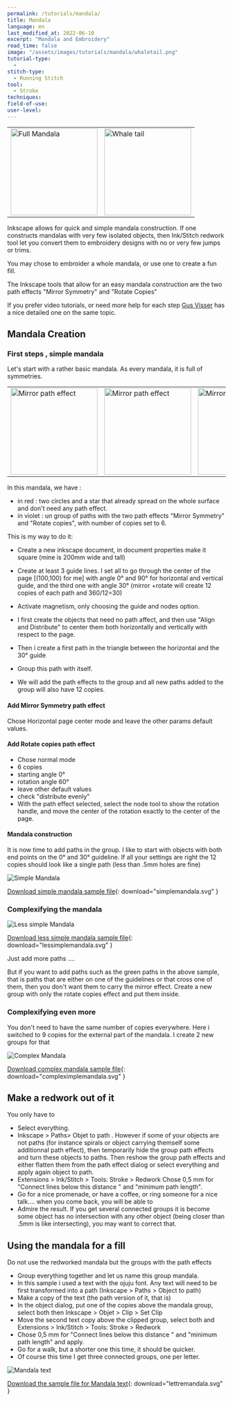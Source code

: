 ```yaml
---
permalink: /tutorials/mandala/
title: Mandala
language: en
last_modified_at: 2022-06-10
excerpt: "Mandala and Embroidery"
read_time: false
image: "/assets/images/tutorials/mandala/whaletail.png"
tutorial-type:
  - 
stitch-type:
  - Running Stitch
tool:
  - Stroke
techniques:
field-of-use:
user-level: 
---
```


<table>
        <tr>
            <td> <img src="/assets/images/tutorials/mandala/Fullmandala.png" alt="Full Mandala" height="200"/>    </td>
            <td> <img src="/assets/images/tutorials/mandala/whaletail.png" alt="Whale tail" height="200" /></td>
        </tr>
</table>

 

Inkscape allows for  quick and simple mandala construction. If one constructs mandalas with very few isolated objects, then Ink/Stitch redwork tool let you convert them 
to embroidery designs with no or very few jumps  or trims.

You  may chose to embroider a whole mandala, or use one to create a fun fill.

The Inkscape tools that allow for an easy mandala construction are the two path effects "Mirror Symmetry"  and "Rotate Copies"

If you prefer video tutorials, or need more help for each step   [Gus Visser](https://youtu.be/LS6lgspQkbM)   has a nice detailed one on the same topic. 
## Mandala Creation

### First steps , simple mandala
Let's start with a rather basic mandala. As every  mandala, it is full of symmetries.

<table>
        <tr>
            <td> <img  src="/assets/images/tutorials/mandala/nopatheffect.png"
     alt="Mirror path  effect" height="200"/> </td>
    <td><img src="/assets/images/tutorials/mandala/jusmirror.png"
     alt="Mirror path  effect" height="200"/> </td>
    <td>   <img 
     src="/assets/images/tutorials/mandala/2patheffect.png"
     alt="Mirror and Rotate" height="200"/></td>
        </tr>
</table>

In this mandala, we have :
* in red  :  two circles and a star that  already spread  on the  whole  surface and don't need any path effect.
* in violet : un group of paths with the two path effects "Mirror Symmetry" and "Rotate copies", with number of copies set to 6.

  
This is my way to do it:

* Create a new inkscape document, in document properties make it square (mine is 200mm wide and tall)
* Create at least 3 guide lines. I set all to go through the center of the page [(100,100) for me] with angle 0° and 90° for horizontal and vertical guide, and
the third one  with angle 30° (mirror +rotate will create 12 copies of each path and 360/12=30)
* Activate magnetism, only choosing the  guide and nodes option.


* I first create the objects that need no path affect, and then use "Align and Distribute" to center them both horizontally and vertically with respect to the page.

* Then i create a first path in the triangle between the horizontal and the 30° guide
* Group this path with itself.
* We will add the path effects to the group and all new paths added to the group will also  have 12 copies.


#### Add Mirror Symmetry path effect

Chose  Horizontal page center mode and leave the other params default values.

#### Add Rotate copies path effect
* Chose normal mode
* 6 copies
* starting angle 0°
* rotation angle 60°
* leave other default values
* check "distribute evenly"
* With the path effect selected, select the node tool to show the rotation handle, and move the center of the rotation exactly to the center of the page.

#### Mandala construction

It is now time to add paths in the group. I like to start with objects with both end points on the 0° and 30° guideline. 
If all your settings are right the 12 copies should look like a single path (less than .5mm holes are fine)



![Simple Mandala](/assets/images/tutorials/mandala/simplemandala.svg) 

[Download simple mandala sample file](/assets/images/tutorials/mandala/simplemandala.svg){: download="simplemandala.svg" }


### Complexifying the mandala
![Less simple Mandala ](/assets/images/tutorials/mandala/lesssimplemandala.svg) 

[Download less simple mandala sample file](/assets/images/tutorials/mandala/lesssimplemandala.svg){: download="lessimplemandala.svg" }


Just add more paths ....

But if you want to add paths such as the green paths in the above sample, that is paths that are either on one of the guidelines or that cross one of them, then 
you don't want them to carry the mirror effect. Create a new group with only the  rotate copies  effect and put them inside.

### Complexifying even more

You don't need to have the same number of copies everywhere. Here i switched to 9 copies for the external part of the mandala. I create 2 new groups for that

![Complex Mandala ](/assets/images/tutorials/mandala/complexmandala.svg) 

[Download complex mandala sample file](/assets/images/tutorials/mandala/complexmandala.svg){: download="compleximplemandala.svg" }

## Make a redwork out of it

You only have to
* Select everything.
* Inkscape > Paths> Objet to path .  However if some of your objects are not paths (for instance spirals or object  carrying themself some additionnal path effect),
then temporarily hide the group path effects and turn these objects to paths. Then  reshow the group path effects and either flatten  them from  the path effect dialog
or select everything and apply again object to path.
* Extensions > Ink/Stitch > Tools: Stroke > Redwork Chose 0,5 mm for "Connect lines below this distance " and "minimum path length".
* Go for a nice  promenade, or have a coffee, or ring someone for a nice talk.... when you come back, you will be able to
* Admire the result.  If you get several connected groups it is become  some object has no  intersection with any other object (being closer than .5mm is like intersecting), you may want to correct that.



## Using the mandala for a fill

Do not use the redworked mandala  but the groups  with the path effects

* Group everything together and let us name this group  mandala.
* In this  sample i used a text with the ojuju font. Any text will need to be first transformed into a path (Inkscape > Paths > Object to path)
* Make a copy of the text (the path version of it, that is)
* In the object dialog,  put one of the copies above the mandala group, select both then Inkscape > Objet > Clip  > Set Clip
* Move the second text copy above the clipped group, select both and Extensions > Ink/Stitch > Tools: Stroke > Redwork
* Chose 0,5 mm for "Connect lines below this distance " and "minimum path length" and apply.
* Go for a walk, but a shorter one this time, it should be  quicker.
* Of course this time I get three connected groups, one per letter.



![Mandala text](/assets/images/tutorials/mandala/lettremandala.svg) 

[Download the sample file for Mandala text](/assets/images/tutorials/mandala/lettremandala.svg){: download="lettremandala.svg" }







  
  
